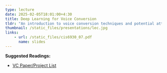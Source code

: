 ```yaml
---
type: lecture
date: 2025-02-05T18:01:00+4:30
title: Deep Learning for Voice Conversion
tldr: "An introduction to voice conversion techniques and potential attacks."
thumbnail: /static_files/presentations/lec.jpg
links:
    - url: /static_files/cis6930_07.pdf
      name: slides
---
```

**Suggested Readings:**
- [VC Paper/Project List](https://github.com/JeffC0628/awesome-voice-conversion)
